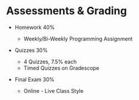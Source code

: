 # Assessments & Grading

- Homework 40%

  - Weekly/Bi-Weekly Programming Assignment

- Quizzes 30%

  - 4 Quizzes, 7.5% each
  - Timed Quizzes on Gradescope

- Final Exam 30%
  - Online - Live Class Style
